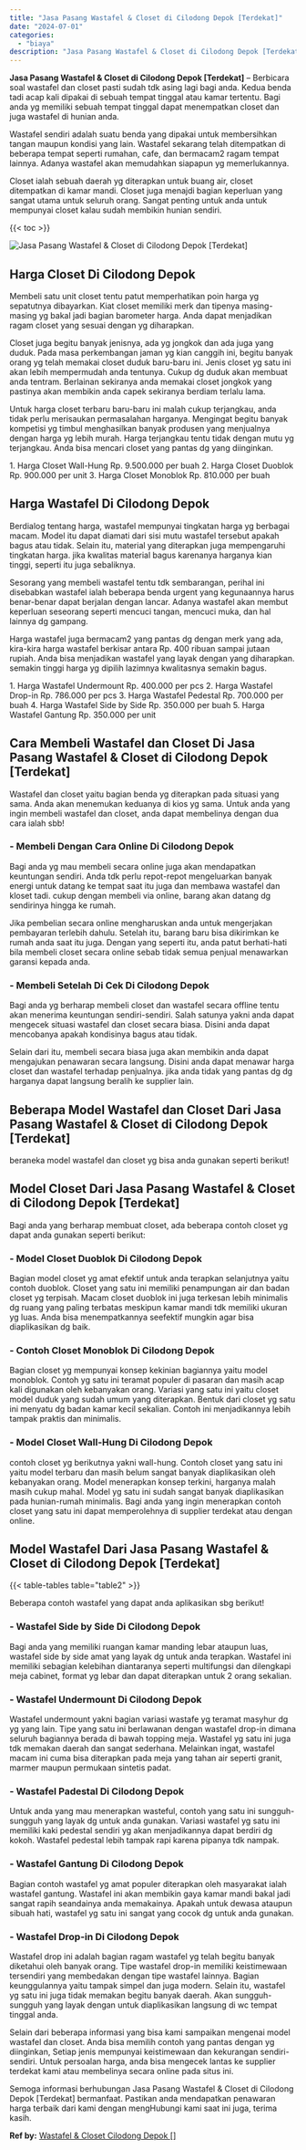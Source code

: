```yaml
---
title: "Jasa Pasang Wastafel & Closet di Cilodong Depok [Terdekat]"
date: "2024-07-01"
categories: 
  - "biaya"
description: "Jasa Pasang Wastafel & Closet di Cilodong Depok [Terdekat]. Semoga informasi berhubungan Jasa Pasang Wastafel & Closet di Cilodong Depok [Terdekat] bermanf..."
---
```


**Jasa Pasang Wastafel & Closet di Cilodong Depok \[Terdekat\]** – Berbicara soal wastafel dan closet pasti sudah tdk asing lagi bagi anda. Kedua benda tadi acap kali dipakai di sebuah tempat tinggal atau kamar tertentu. Bagi anda yg memiliki sebuah tempat tinggal dapat menempatkan closet dan juga wastafel di hunian anda.

Wastafel sendiri adalah suatu benda yang dipakai untuk membersihkan tangan maupun kondisi yang lain. Wastafel sekarang telah ditempatkan di beberapa tempat seperti rumahan, cafe, dan bermacam2 ragam tempat lainnya. Adanya wastafel akan memudahkan siapapun yg memerlukannya.

Closet ialah sebuah daerah yg diterapkan untuk buang air, closet ditempatkan di kamar mandi. Closet juga menajdi bagian keperluan yang sangat utama untuk seluruh orang. Sangat penting untuk anda untuk mempunyai closet kalau sudah membikin hunian sendiri.

{{< toc >}}

![Jasa Pasang Wastafel & Closet di Cilodong Depok [Terdekat]](/images/wastafel-closet-murah14.png)

## Harga Closet Di Cilodong Depok

Membeli satu unit closet tentu patut memperhatikan poin harga yg sepatutnya dibayarkan. Kiat closet memiliki merk dan tipenya masing-masing yg bakal jadi bagian barometer harga. Anda dapat menjadikan ragam closet yang sesuai dengan yg diharapkan.

Closet juga begitu banyak jenisnya, ada yg jongkok dan ada juga yang duduk. Pada masa perkembangan jaman yg kian canggih ini, begitu banyak orang yg telah memakai closet duduk baru-baru ini. Jenis closet yg satu ini akan lebih mempermudah anda tentunya. Cukup dg duduk akan membuat anda tentram. Berlainan sekiranya anda memakai closet jongkok yang pastinya akan membikin anda capek sekiranya berdiam terlalu lama.

Untuk harga closet terbaru baru-baru ini malah cukup terjangkau, anda tidak perlu merisaukan permasalahan harganya. Mengingat begitu banyak kompetisi yg timbul menghasilkan banyak produsen yang menjualnya dengan harga yg lebih murah. Harga terjangkau tentu tidak dengan mutu yg terjangkau. Anda bisa mencari closet yang pantas dg yang diinginkan.

1\. Harga Closet Wall-Hung Rp. 9.500.000 per buah 2. Harga Closet Duoblok Rp. 900.000 per unit 3. Harga Closet Monoblok Rp. 810.000 per buah

## Harga Wastafel Di Cilodong Depok

Berdialog tentang harga, wastafel mempunyai tingkatan harga yg berbagai macam. Model itu dapat diamati dari sisi mutu wastafel tersebut apakah bagus atau tidak. Selain itu, material yang diterapkan juga mempengaruhi tingkatan harga. jika kwalitas material bagus karenanya harganya kian tinggi, seperti itu juga sebaliknya.

Sesorang yang membeli wastafel tentu tdk sembarangan, perihal ini disebabkan wastafel ialah beberapa benda urgent yang kegunaannya harus benar-benar dapat berjalan dengan lancar. Adanya wastafel akan membut keperluan seseorang seperti mencuci tangan, mencuci muka, dan hal lainnya dg gampang.

Harga wastafel juga bermacam2 yang pantas dg dengan merk yang ada, kira-kira harga wastafel berkisar antara Rp. 400 ribuan sampai jutaan rupiah. Anda bisa menjadikan wastafel yang layak dengan yang diharapkan. semakin tinggi harga yg dipilih lazimnya kwalitasnya semakin bagus.

1\. Harga Wastafel Undermount Rp. 400.000 per pcs 2. Harga Wastafel Drop-in Rp. 786.000 per pcs 3. Harga Wastafel Pedestal Rp. 700.000 per buah 4. Harga Wastafel Side by Side Rp. 350.000 per buah 5. Harga Wastafel Gantung Rp. 350.000 per unit

## Cara Membeli Wastafel dan Closet Di Jasa Pasang Wastafel & Closet di Cilodong Depok \[Terdekat\]

Wastafel dan closet yaitu bagian benda yg diterapkan pada situasi yang sama. Anda akan menemukan keduanya di kios yg sama. Untuk anda yang ingin membeli wastafel dan closet, anda dapat membelinya dengan dua cara ialah sbb!

### \- Membeli Dengan Cara Online Di Cilodong Depok

Bagi anda yg mau membeli secara online juga akan mendapatkan keuntungan sendiri. Anda tdk perlu repot-repot mengeluarkan banyak energi untuk datang ke tempat saat itu juga dan membawa wastafel dan kloset tadi. cukup dengan membeli via online, barang akan datang dg sendirinya hingga ke rumah.

Jika pembelian secara online mengharuskan anda untuk mengerjakan pembayaran terlebih dahulu. Setelah itu, barang baru bisa dikirimkan ke rumah anda saat itu juga. Dengan yang seperti itu, anda patut berhati-hati bila membeli closet secara online sebab tidak semua penjual menawarkan garansi kepada anda.

### \- Membeli Setelah Di Cek Di Cilodong Depok

Bagi anda yg berharap membeli closet dan wastafel secara offline tentu akan menerima keuntungan sendiri-sendiri. Salah satunya yakni anda dapat mengecek situasi wastafel dan closet secara biasa. Disini anda dapat mencobanya apakah kondisinya bagus atau tidak.

Selain dari itu, membeli secara biasa juga akan membikin anda dapat mengajukan penawaran secara langsung. Disini anda dapat menawar harga closet dan wastafel terhadap penjualnya. jika anda tidak yang pantas dg dg harganya dapat langsung beralih ke supplier lain.

## Beberapa Model Wastafel dan Closet Dari Jasa Pasang Wastafel & Closet di Cilodong Depok \[Terdekat\]

beraneka model wastafel dan closet yg bisa anda gunakan seperti berikut!

## Model Closet Dari Jasa Pasang Wastafel & Closet di Cilodong Depok \[Terdekat\]

Bagi anda yang berharap membuat closet, ada beberapa contoh closet yg dapat anda gunakan seperti berikut:

### \- Model Closet Duoblok Di Cilodong Depok

Bagian model closet yg amat efektif untuk anda terapkan selanjutnya yaitu contoh duoblok. Closet yang satu ini memiliki penampungan air dan badan closet yg terpisah. Macam closet duoblok ini juga terkesan lebih minimalis dg ruang yang paling terbatas meskipun kamar mandi tdk memiliki ukuran yg luas. Anda bisa menempatkannya seefektif mungkin agar bisa diaplikasikan dg baik.

### \- Contoh Closet Monoblok Di Cilodong Depok

Bagian closet yg mempunyai konsep kekinian bagiannya yaitu model monoblok. Contoh yg satu ini teramat populer di pasaran dan masih acap kali digunakan oleh kebanyakan orang. Variasi yang satu ini yaitu closet model duduk yang sudah umum yang diterapkan. Bentuk dari closet yg satu ini menyatu dg badan kamar kecil sekalian. Contoh ini menjadikannya lebih tampak praktis dan minimalis.

### \- Model Closet Wall-Hung Di Cilodong Depok

contoh closet yg berikutnya yakni wall-hung. Contoh closet yang satu ini yaitu model terbaru dan masih belum sangat banyak diaplikasikan oleh kebanyakan orang. Model menerapkan konsep terkini, harganya malah masih cukup mahal. Model yg satu ini sudah sangat banyak diaplikasikan pada hunian-rumah minimalis. Bagi anda yang ingin menerapkan contoh closet yang satu ini dapat memperolehnya di supplier terdekat atau dengan online.

## Model Wastafel Dari Jasa Pasang Wastafel & Closet di Cilodong Depok \[Terdekat\]

{{< table-tables table="table2" >}}

Beberapa contoh wastafel yang dapat anda aplikasikan sbg berikut!

### \- Wastafel Side by Side Di Cilodong Depok

Bagi anda yang memiliki ruangan kamar manding lebar ataupun luas, wastafel side by side amat yang layak dg untuk anda terapkan. Wastafel ini memiliki sebagian kelebihan diantaranya seperti multifungsi dan dilengkapi meja cabinet, format yg lebar dan dapat diterapkan untuk 2 orang sekalian.

### \- Wastafel Undermount Di Cilodong Depok

Wastafel undermount yakni bagian variasi wastafe yg teramat masyhur dg yg yang lain. Tipe yang satu ini berlawanan dengan wastafel drop-in dimana seluruh bagiannya berada di bawah topping meja. Wastafel yg satu ini juga tdk memakan daerah dan sangat sederhana. Melainkan ingat, wastafel macam ini cuma bisa diterapkan pada meja yang tahan air seperti granit, marmer maupun permukaan sintetis padat.

### \- Wastafel Padestal Di Cilodong Depok

Untuk anda yang mau menerapkan wasteful, contoh yang satu ini sungguh-sungguh yang layak dg untuk anda gunakan. Variasi wastafel yg satu ini memiliki kaki pedestal sendiri yg akan menjadikannya dapat berdiri dg kokoh. Wastafel pedestal lebih tampak rapi karena pipanya tdk nampak.

### \- Wastafel Gantung Di Cilodong Depok

Bagian contoh wastafel yg amat populer diterapkan oleh masyarakat ialah wastafel gantung. Wastafel ini akan membikin gaya kamar mandi bakal jadi sangat rapih seandainya anda memakainya. Apakah untuk dewasa ataupun sibuah hati, wastafel yg satu ini sangat yang cocok dg untuk anda gunakan.

### \- Wastafel Drop-in Di Cilodong Depok

Wastafel drop ini adalah bagian ragam wastafel yg telah begitu banyak diketahui oleh banyak orang. Tipe wastafel drop-in memiliki keistimewaan tersendiri yang membedakan dengan tipe wastafel lainnya. Bagian keunggulannya yaitu tampak simpel dan juga modern. Selain itu, wastafel yg satu ini juga tidak memakan begitu banyak daerah. Akan sungguh-sungguh yang layak dengan untuk diaplikasikan langsung di wc tempat tinggal anda.

Selain dari beberapa informasi yang bisa kami sampaikan mengenai model wastafel dan closet. Anda bisa memilih contoh yang pantas dengan yg diinginkan, Setiap jenis mempunyai keistimewaan dan kekurangan sendiri-sendiri. Untuk persoalan harga, anda bisa mengecek lantas ke supplier terdekat kami atau membelinya secara online pada situs ini.

Semoga informasi berhubungan Jasa Pasang Wastafel & Closet di Cilodong Depok \[Terdekat\] bermanfaat. Pastikan anda mendapatkan penawaran harga terbaik dari kami dengan mengHubungi kami saat ini juga, terima kasih.

**Ref by:** [Wastafel & Closet Cilodong Depok []](https://id.wikipedia.org/wiki/Wastafel)

